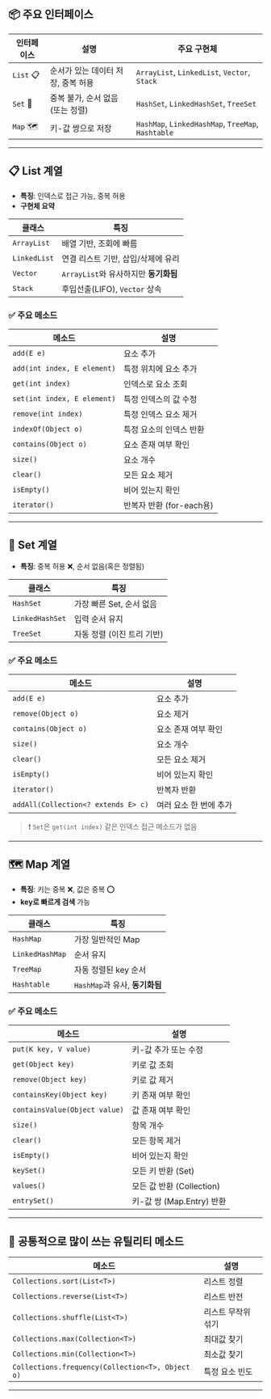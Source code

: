 <h2 id="📦-주요-인터페이스">📦 주요 인터페이스</h2>
<table>
<thead>
<tr>
<th>인터페이스</th>
<th>설명</th>
<th>주요 구현체</th>
</tr>
</thead>
<tbody><tr>
<td><code>List</code> 📋</td>
<td>순서가 있는 데이터 저장, 중복 허용</td>
<td><code>ArrayList</code>, <code>LinkedList</code>, <code>Vector</code>, <code>Stack</code></td>
</tr>
<tr>
<td><code>Set</code> 🔑</td>
<td>중복 불가, 순서 없음(또는 정렬)</td>
<td><code>HashSet</code>, <code>LinkedHashSet</code>, <code>TreeSet</code></td>
</tr>
<tr>
<td><code>Map</code> 🗺️</td>
<td>키-값 쌍으로 저장</td>
<td><code>HashMap</code>, <code>LinkedHashMap</code>, <code>TreeMap</code>, <code>Hashtable</code></td>
</tr>
</tbody></table>
<hr />
<h2 id="📋-list-계열">📋 List 계열</h2>
<ul>
<li><strong>특징</strong>: 인덱스로 접근 가능, 중복 허용</li>
<li><strong>구현체 요약</strong></li>
</ul>
<table>
<thead>
<tr>
<th>클래스</th>
<th>특징</th>
</tr>
</thead>
<tbody><tr>
<td><code>ArrayList</code></td>
<td>배열 기반, 조회에 빠름</td>
</tr>
<tr>
<td><code>LinkedList</code></td>
<td>연결 리스트 기반, 삽입/삭제에 유리</td>
</tr>
<tr>
<td><code>Vector</code></td>
<td><code>ArrayList</code>와 유사하지만 <strong>동기화됨</strong></td>
</tr>
<tr>
<td><code>Stack</code></td>
<td>후입선출(LIFO), <code>Vector</code> 상속</td>
</tr>
</tbody></table>
<h3 id="✅-주요-메소드">✅ 주요 메소드</h3>
<table>
<thead>
<tr>
<th>메소드</th>
<th>설명</th>
</tr>
</thead>
<tbody><tr>
<td><code>add(E e)</code></td>
<td>요소 추가</td>
</tr>
<tr>
<td><code>add(int index, E element)</code></td>
<td>특정 위치에 요소 추가</td>
</tr>
<tr>
<td><code>get(int index)</code></td>
<td>인덱스로 요소 조회</td>
</tr>
<tr>
<td><code>set(int index, E element)</code></td>
<td>특정 인덱스의 값 수정</td>
</tr>
<tr>
<td><code>remove(int index)</code></td>
<td>특정 인덱스 요소 제거</td>
</tr>
<tr>
<td><code>indexOf(Object o)</code></td>
<td>특정 요소의 인덱스 반환</td>
</tr>
<tr>
<td><code>contains(Object o)</code></td>
<td>요소 존재 여부 확인</td>
</tr>
<tr>
<td><code>size()</code></td>
<td>요소 개수</td>
</tr>
<tr>
<td><code>clear()</code></td>
<td>모든 요소 제거</td>
</tr>
<tr>
<td><code>isEmpty()</code></td>
<td>비어 있는지 확인</td>
</tr>
<tr>
<td><code>iterator()</code></td>
<td>반복자 반환 (for-each용)</td>
</tr>
</tbody></table>
<hr />
<h2 id="🔑-set-계열">🔑 Set 계열</h2>
<ul>
<li><strong>특징</strong>: 중복 허용 ❌, 순서 없음(혹은 정렬됨)</li>
</ul>
<table>
<thead>
<tr>
<th>클래스</th>
<th>특징</th>
</tr>
</thead>
<tbody><tr>
<td><code>HashSet</code></td>
<td>가장 빠른 Set, 순서 없음</td>
</tr>
<tr>
<td><code>LinkedHashSet</code></td>
<td>입력 순서 유지</td>
</tr>
<tr>
<td><code>TreeSet</code></td>
<td>자동 정렬 (이진 트리 기반)</td>
</tr>
</tbody></table>
<h3 id="✅-주요-메소드-1">✅ 주요 메소드</h3>
<table>
<thead>
<tr>
<th>메소드</th>
<th>설명</th>
</tr>
</thead>
<tbody><tr>
<td><code>add(E e)</code></td>
<td>요소 추가</td>
</tr>
<tr>
<td><code>remove(Object o)</code></td>
<td>요소 제거</td>
</tr>
<tr>
<td><code>contains(Object o)</code></td>
<td>요소 존재 여부 확인</td>
</tr>
<tr>
<td><code>size()</code></td>
<td>요소 개수</td>
</tr>
<tr>
<td><code>clear()</code></td>
<td>모든 요소 제거</td>
</tr>
<tr>
<td><code>isEmpty()</code></td>
<td>비어 있는지 확인</td>
</tr>
<tr>
<td><code>iterator()</code></td>
<td>반복자 반환</td>
</tr>
<tr>
<td><code>addAll(Collection&lt;? extends E&gt; c)</code></td>
<td>여러 요소 한 번에 추가</td>
</tr>
</tbody></table>
<blockquote>
<p>❗ <code>Set</code>은 <code>get(int index)</code> 같은 인덱스 접근 메소드가 없음</p>
</blockquote>
<hr />
<h2 id="🗺️-map-계열">🗺️ Map 계열</h2>
<ul>
<li><strong>특징</strong>: 키는 중복 ❌, 값은 중복 ⭕  </li>
<li><strong>key로 빠르게 검색</strong> 가능</li>
</ul>
<table>
<thead>
<tr>
<th>클래스</th>
<th>특징</th>
</tr>
</thead>
<tbody><tr>
<td><code>HashMap</code></td>
<td>가장 일반적인 Map</td>
</tr>
<tr>
<td><code>LinkedHashMap</code></td>
<td>순서 유지</td>
</tr>
<tr>
<td><code>TreeMap</code></td>
<td>자동 정렬된 key 순서</td>
</tr>
<tr>
<td><code>Hashtable</code></td>
<td><code>HashMap</code>과 유사, <strong>동기화됨</strong></td>
</tr>
</tbody></table>
<h3 id="✅-주요-메소드-2">✅ 주요 메소드</h3>
<table>
<thead>
<tr>
<th>메소드</th>
<th>설명</th>
</tr>
</thead>
<tbody><tr>
<td><code>put(K key, V value)</code></td>
<td>키-값 추가 또는 수정</td>
</tr>
<tr>
<td><code>get(Object key)</code></td>
<td>키로 값 조회</td>
</tr>
<tr>
<td><code>remove(Object key)</code></td>
<td>키로 값 제거</td>
</tr>
<tr>
<td><code>containsKey(Object key)</code></td>
<td>키 존재 여부 확인</td>
</tr>
<tr>
<td><code>containsValue(Object value)</code></td>
<td>값 존재 여부 확인</td>
</tr>
<tr>
<td><code>size()</code></td>
<td>항목 개수</td>
</tr>
<tr>
<td><code>clear()</code></td>
<td>모든 항목 제거</td>
</tr>
<tr>
<td><code>isEmpty()</code></td>
<td>비어 있는지 확인</td>
</tr>
<tr>
<td><code>keySet()</code></td>
<td>모든 키 반환 (Set)</td>
</tr>
<tr>
<td><code>values()</code></td>
<td>모든 값 반환 (Collection)</td>
</tr>
<tr>
<td><code>entrySet()</code></td>
<td>키-값 쌍 (Map.Entry) 반환</td>
</tr>
</tbody></table>
<hr />
<h2 id="🔁-공통적으로-많이-쓰는-유틸리티-메소드">🔁 공통적으로 많이 쓰는 유틸리티 메소드</h2>
<table>
<thead>
<tr>
<th>메소드</th>
<th>설명</th>
</tr>
</thead>
<tbody><tr>
<td><code>Collections.sort(List&lt;T&gt;)</code></td>
<td>리스트 정렬</td>
</tr>
<tr>
<td><code>Collections.reverse(List&lt;T&gt;)</code></td>
<td>리스트 반전</td>
</tr>
<tr>
<td><code>Collections.shuffle(List&lt;T&gt;)</code></td>
<td>리스트 무작위 섞기</td>
</tr>
<tr>
<td><code>Collections.max(Collection&lt;T&gt;)</code></td>
<td>최대값 찾기</td>
</tr>
<tr>
<td><code>Collections.min(Collection&lt;T&gt;)</code></td>
<td>최소값 찾기</td>
</tr>
<tr>
<td><code>Collections.frequency(Collection&lt;T&gt;, Object o)</code></td>
<td>특정 요소 빈도</td>
</tr>
</tbody></table>
<hr />
